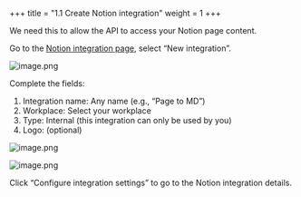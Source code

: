 +++
title = "1.1 Create Notion integration"
weight = 1
+++


We need this to allow the API to access your Notion page content.


Go to the [Notion integration page](https://www.notion.so/profile/integrations), select “New integration”.


![image.png](/images/002-ii-level-1-notion-to-md/001-1-setup-notion-integration/4-396447-image.png)


Complete the fields:

1. Integration name: Any name (e.g., “Page to MD”)
2. Workplace: Select your workplace
3. Type: Internal (this integration can only be used by you)
4. Logo: (optional)

![image.png](/images/002-ii-level-1-notion-to-md/001-1-setup-notion-integration/4-847202-image.png)


![image.png](/images/002-ii-level-1-notion-to-md/001-1-setup-notion-integration/4-816030-image.png)


Click “Configure integration settings” to go to the Notion integration details.


